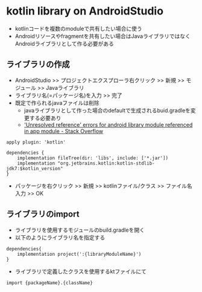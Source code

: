 # kotlin library on AndroidStudio
- kotlinコードを複数のmoduleで共有したい場合に使う
- Androidリソースやfragmentを共有したい場合はJavaライブラリではなくAndroidライブラリとして作る必要がある

## ライブラリの作成
- AndroidStudio >> プロジェクトエクスプローラ右クリック >> 新規 >> モジュール >> Javaライブラリ
- ライブラリ名(=パッケージ名)を入力 >> 完了
- 既定で作られるjavaファイルは削除
	- javaライブラリとして作った場合のdefaultで生成されるbuid.gradleを変更する必要あり
	- ['Unresolved reference' errors for android library module referenced in app module - Stack Overflow](https://stackoverflow.com/questions/49124353/unresolved-reference-errors-for-android-library-module-referenced-in-app-modul)

```
apply plugin: 'kotlin'

dependencies {
    implementation fileTree(dir: 'libs', include: ['*.jar'])
    implementation "org.jetbrains.kotlin:kotlin-stdlib-jdk7:$kotlin_version"
}
```
- パッケージを右クリック >> 新規 >> kotlinファイル/クラス >> ファイル名入力 >> OK

## ライブラリのimport
- ライブラリを使用するモジュールのbuild.gradleを開く
- 以下のようにライブラリ名を指定する

```
dependencies{
	implementation project(':{libraryModuleName}')
}
```
- ライブラリで定義したクラスを使用するktファイルにて
```
import {packageName}.{className}
```